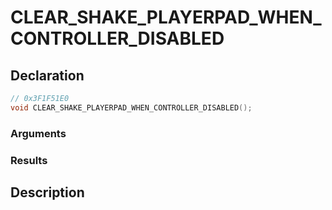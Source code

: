 # CLEAR_SHAKE_PLAYERPAD_WHEN_CONTROLLER_DISABLED

## Declaration
```cpp
// 0x3F1F51E0
void CLEAR_SHAKE_PLAYERPAD_WHEN_CONTROLLER_DISABLED();
```

### Arguments

### Results

## Description
